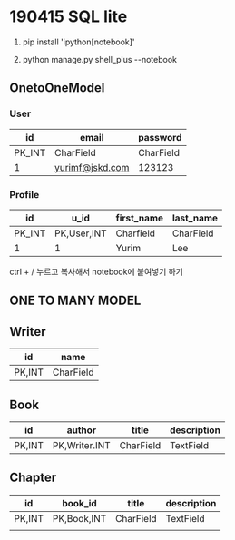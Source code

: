 # 190415 SQL lite

1. pip install 'ipython[notebook]'

2. python manage.py shell_plus --notebook

   

  

## OnetoOneModel

### User

| id     | email           | password  |
| ------ | --------------- | --------- |
| PK_INT | CharField       | CharField |
| 1      | yurimf@jskd.com | 123123    |

### Profile

| id     | u_id        | first_name | last_name |
| ------ | ----------- | ---------- | --------- |
| PK_INT | PK,User,INT | Charfield  | CharField |
| 1      | 1           | Yurim      | Lee       |

ctrl + / 누르고 복사해서 notebook에 붙여넣기 하기



## ONE TO MANY MODEL



## Writer

| id     | name      |
| ------ | --------- |
| PK,INT | CharField |

## Book

| id     | author        | title     | description |
| ------ | ------------- | --------- | ----------- |
| PK,INT | PK,Writer.INT | CharField | TextField   |

## Chapter

| id     | book_id     | title     | description |
| ------ | ----------- | --------- | ----------- |
| PK,INT | PK,Book,INT | CharField | TextField   |
|        |             |           |             |

